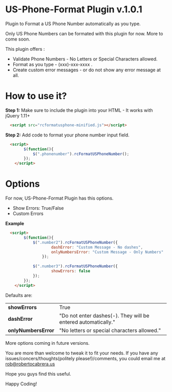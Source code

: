 US-Phone-Format Plugin v.1.0.1
===============

Plugin to Format a US Phone Number automatically as you type.

Only US Phone Numbers can be formated with this plugin for now. More to come soon.

This plugin offers :
<ul>
<li>Validate Phone Numbers - No Letters or Special Characters allowed.</li>
<li>Format as you type - (xxx)-xxx-xxxx .</li>
<li>Create custom error messages - or do not show any error message at all. </li>
</ul>


How to use it?
===============
<b>Step 1:</b>  Make sure to include the plugin into your HTML - It works with jQuery 1.11+
```html
  <script src="rcformatusphone-minified.js"></script>
```
<b>Step 2:</b> Add code to format your phone number input field.
```html
  <script>
		$(function(){
			$(".phonenumber").rcFormatUSPhoneNumber();
		});
	</script>
```

Options
===============
For now, US-Phone-Format Plugin has this options.
<ul>
<li>Show Errors: True/False</li>
<li>Custom Errors</li>
</ul>



<b>Example</b>
```html
  <script>
		$(function(){
			$(".number2").rcFormatUSPhoneNumber({
					dashError: "Custom Message - No dashes",
					onlyNumbersError: "Custom Message - Only Numbers"
				});
				
			$(".number3").rcFormatUSPhoneNumber({
					showErrors: false
			});
		});
	</script>
```

Defaults are: 
<table>

<tr>
<td><b>showErrors</b></td>
<td>True</td>
</tr>
<tr>
<td><b>dashError</b></td>
<td>"Do not enter dashes(-). They will be entered automatically."</td>
</tr>
<tr>
<td><b>onlyNumbersError</b></td>
<td>"No letters or special characters allowed."</td>
</tr>
</table>

More options coming in future versions.

You are more than welcome to tweak it to fit your needs. If you have any issues/concers/thoughts(politely please!)/comments, you could email me at rob@robertocabrera.us

Hope you guys find this useful.

Happy Coding!

